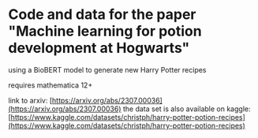 # Code and data for the paper "Machine learning for potion development at Hogwarts"

using a BioBERT model to generate new Harry Potter recipes

requires mathematica 12+

link to arxiv: [https://arxiv.org/abs/2307.00036](https://arxiv.org/abs/2307.00036)
the data set is also available on kaggle: [https://www.kaggle.com/datasets/christph/harry-potter-potion-recipes](https://www.kaggle.com/datasets/christph/harry-potter-potion-recipes)
